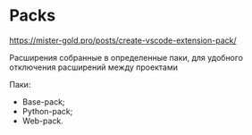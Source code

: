 # Packs

https://mister-gold.pro/posts/create-vscode-extension-pack/

Расширения собранные в определенные паки, для удобного отключения расширений между проектами

Паки:

- Base-pack;
- Python-pack;
- Web-pack.
